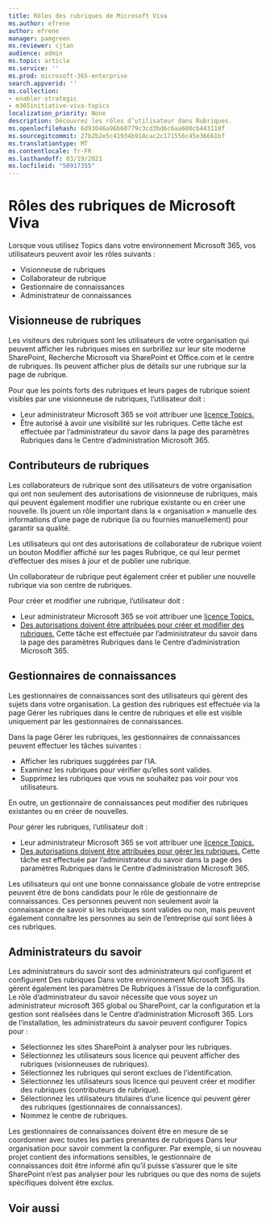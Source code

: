 ```yaml
---
title: Rôles des rubriques de Microsoft Viva
ms.author: efrene
author: efrene
manager: pamgreen
ms.reviewer: cjtan
audience: admin
ms.topic: article
ms.service: ''
ms.prod: microsoft-365-enterprise
search.appverid: ''
ms.collection:
- enabler-strategic
- m365initiative-viva-topics
localization_priority: None
description: Découvrez les rôles d’utilisateur dans Rubriques.
ms.openlocfilehash: 6d93046a96b60779c3cd3bd6c6aa600cb443118f
ms.sourcegitcommit: 27b2b2e5c41934b918cac2c171556c45e36661bf
ms.translationtype: MT
ms.contentlocale: fr-FR
ms.lasthandoff: 03/19/2021
ms.locfileid: "50917355"
---
```

# <a name="microsoft-viva-topics-roles"></a>Rôles des rubriques de Microsoft Viva 

Lorsque vous utilisez Topics dans votre environnement Microsoft 365, vos utilisateurs peuvent avoir les rôles suivants :
-   Visionneuse de rubriques
-   Collaborateur de rubrique
-   Gestionnaire de connaissances
-   Administrateur de connaissances

## <a name="topic-viewer"></a>Visionneuse de rubriques

Les visiteurs des rubriques sont les utilisateurs de votre organisation qui peuvent afficher les rubriques mises en surbrillez sur leur site moderne SharePoint, Recherche Microsoft via SharePoint et Office.com et le centre de rubriques. Ils peuvent afficher plus de détails sur une rubrique sur la page de rubrique. 

Pour que les points forts des rubriques et leurs pages de rubrique soient visibles par une visionneuse de rubriques, l’utilisateur doit :
-   Leur administrateur Microsoft 365 se voit attribuer une [licence Topics.](./set-up-topic-experiences.md#assign-licenses)
-   Être autorisé à avoir une visibilité sur les rubriques. Cette tâche est effectuée par l’administrateur du savoir dans la page des paramètres Rubriques dans le Centre d’administration Microsoft 365.


## <a name="topic-contributors"></a>Contributeurs de rubriques

Les collaborateurs de rubrique sont des utilisateurs de votre organisation qui ont non seulement des autorisations de visionneuse de rubriques, mais qui peuvent également modifier une rubrique existante ou en créer une nouvelle. Ils jouent un rôle important dans la « organisation » manuelle des informations d’une page de rubrique (ia ou fournies manuellement) pour garantir sa qualité.

Les utilisateurs qui ont des  autorisations de collaborateur de rubrique voient un bouton Modifier affiché sur les pages Rubrique, ce qui leur permet d’effectuer des mises à jour et de publier une rubrique.

Un collaborateur de rubrique peut également créer et publier une nouvelle rubrique via son centre de rubriques.

Pour créer et modifier une rubrique, l’utilisateur doit :

-   Leur administrateur Microsoft 365 se voit attribuer une [licence Topics.](./set-up-topic-experiences.md#assign-licenses)
-   [Des autorisations doivent être attribuées pour créer et modifier des rubriques.](./topic-experiences-user-permissions.md#change-who-has-permissions-to-do-tasks-on-the-topic-center) Cette tâche est effectuée par l’administrateur du savoir dans la page des paramètres Rubriques dans le Centre d’administration Microsoft 365.

## <a name="knowledge-managers"></a>Gestionnaires de connaissances

Les gestionnaires de connaissances sont des utilisateurs qui gèrent des sujets dans votre organisation.  La gestion des rubriques est effectuée via la page Gérer les rubriques dans le centre de rubriques et elle est visible uniquement par les gestionnaires de connaissances.

Dans la page Gérer les rubriques, les gestionnaires de connaissances peuvent effectuer les tâches suivantes :
-   Afficher les rubriques suggérées par l’IA.
-   Examinez les rubriques pour vérifier qu’elles sont valides.
-   Supprimez les rubriques que vous ne souhaitez pas voir pour vos utilisateurs.

En outre, un gestionnaire de connaissances peut modifier des rubriques existantes ou en créer de nouvelles.

Pour gérer les rubriques, l’utilisateur doit :
-   Leur administrateur Microsoft 365 se voit attribuer une [licence Topics.](./set-up-topic-experiences.md#assign-licenses)
-   [Des autorisations doivent être attribuées pour gérer les rubriques.](./topic-experiences-user-permissions.md#change-who-has-permissions-to-do-tasks-on-the-topic-center) Cette tâche est effectuée par l’administrateur du savoir dans la page des paramètres Rubriques dans le Centre d’administration Microsoft 365.

Les utilisateurs qui ont une bonne connaissance globale de votre entreprise peuvent être de bons candidats pour le rôle de gestionnaire de connaissances. Ces personnes peuvent non seulement avoir la connaissance de savoir si les rubriques sont valides ou non, mais peuvent également connaître les personnes au sein de l’entreprise qui sont liées à ces rubriques.


## <a name="knowledge-admins"></a>Administrateurs du savoir

Les administrateurs du savoir sont des administrateurs qui configurent et configurent Des rubriques Dans votre environnement Microsoft 365. Ils gèrent également les paramètres De Rubriques à l’issue de la configuration. Le rôle d’administrateur du savoir nécessite que vous soyez un administrateur microsoft 365 global ou SharePoint, car la configuration et la gestion sont réalisées dans le Centre d’administration Microsoft 365.
Lors de l’installation, les administrateurs du savoir peuvent configurer Topics pour :

-   Sélectionnez les sites SharePoint à analyser pour les rubriques.
-   Sélectionnez les utilisateurs sous licence qui peuvent afficher des rubriques (visionneuses de rubriques).
-   Sélectionnez les rubriques qui seront exclues de l’identification.
-   Sélectionnez les utilisateurs sous licence qui peuvent créer et modifier des rubriques (contributeurs de rubrique).
-   Sélectionnez les utilisateurs titulaires d’une licence qui peuvent gérer des rubriques (gestionnaires de connaissances).
-   Nommez le centre de rubriques.

Les gestionnaires de connaissances doivent être en mesure de se coordonner avec toutes les parties prenantes de rubriques Dans leur organisation pour savoir comment la configurer. Par exemple, si un nouveau projet contient des informations sensibles, le gestionnaire de connaissances doit être informé afin qu’il puisse s’assurer que le site SharePoint n’est pas analyser pour les rubriques ou que des noms de sujets spécifiques doivent être exclus.


## <a name="see-also"></a>Voir aussi